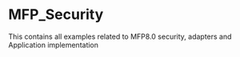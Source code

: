 # MFP_Security

This contains all examples related to MFP8.0 security, adapters and Application implementation
